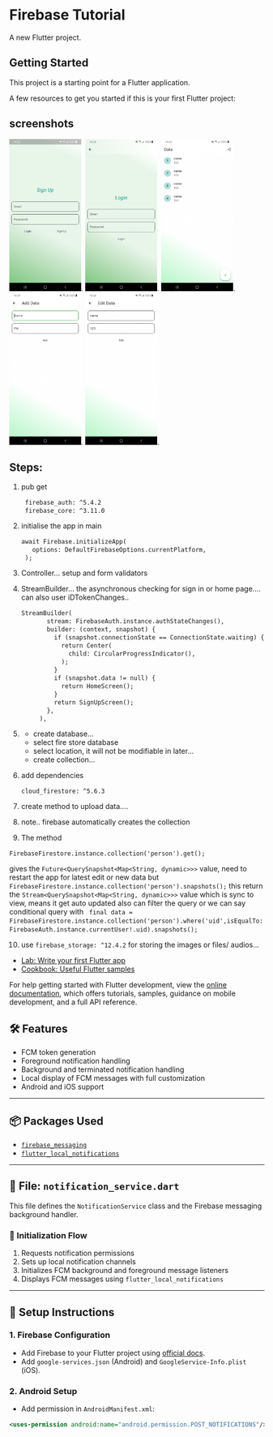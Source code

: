 # Firebase Tutorial

A new Flutter project.

## Getting Started

This project is a starting point for a Flutter application.

A few resources to get you started if this is your first Flutter project:

## screenshots
<div>
<img src="./screenshot/signup.png" height="300">.
<img src="./screenshot/login.png" height="300">.
<img src="./screenshot/home.png" height="300">.
<img src="./screenshot/add.png" height="300">.
<img src="./screenshot/edit.png" height="300">.
</div>


## Steps:
1. pub get 
     ```
      firebase_auth: ^5.4.2
      firebase_core: ^3.11.0
     ```
2. initialise the app in main
     ```
     await Firebase.initializeApp(
        options: DefaultFirebaseOptions.currentPlatform,
      );
     ```
3. Controller... setup and form validators
4. StreamBuilder... the asynchronous checking for sign in or home page.... can also user iDTokenChanges..
    ``` 
   StreamBuilder(
           stream: FirebaseAuth.instance.authStateChanges(),
           builder: (context, snapshot) {
             if (snapshot.connectionState == ConnectionState.waiting) {
               return Center(
                 child: CircularProgressIndicator(),
               );
             }
             if (snapshot.data != null) {
               return HomeScreen();
             }
             return SignUpScreen();
           },
         ),
   ```
5. - create database...
   - select fire store database
   - select location, it will not be modifiable in later...
   - create collection...

6.   add dependencies
      
      ```
      cloud_firestore: ^5.6.3
      ```
7.   create method to upload data....
8.   note.. firebase automatically creates the collection
9.   The method
   ```
   FirebaseFirestore.instance.collection('person').get();
   ``` 
   gives the ```Future<QuerySnapshot<Map<String, dynamic>>>``` value, need to restart the app for latest edit or new data
   but ```FirebaseFirestore.instance.collection('person').snapshots();``` this return the  ```Stream<QuerySnapshot<Map<String, dynamic>>>``` value which is sync to view, means it get auto updated
   also can filter the query or we can say conditional query with ``` final data = FirebaseFirestore.instance.collection('person').where('uid',isEqualTo: FirebaseAuth.instance.currentUser!.uid).snapshots();```

10. use ```firebase_storage: ^12.4.2``` for storing the images or files/ audios...

- [Lab: Write your first Flutter app](https://docs.flutter.dev/get-started/codelab)
- [Cookbook: Useful Flutter samples](https://docs.flutter.dev/cookbook)

For help getting started with Flutter development, view the
[online documentation](https://docs.flutter.dev/), which offers tutorials,
samples, guidance on mobile development, and a full API reference.

## 🛠 Features

- FCM token generation
- Foreground notification handling
- Background and terminated notification handling
- Local display of FCM messages with full customization
- Android and iOS support

---

## 📦 Packages Used

- [`firebase_messaging`](https://pub.dev/packages/firebase_messaging)
- [`flutter_local_notifications`](https://pub.dev/packages/flutter_local_notifications)

---

## 📁 File: `notification_service.dart`

This file defines the `NotificationService` class and the Firebase messaging background handler.

### 🔧 Initialization Flow

1. Requests notification permissions
2. Sets up local notification channels
3. Initializes FCM background and foreground message listeners
4. Displays FCM messages using `flutter_local_notifications`

---

## 🔑 Setup Instructions

### 1. Firebase Configuration

- Add Firebase to your Flutter project using [official docs](https://firebase.flutter.dev/docs/overview).
- Add `google-services.json` (Android) and `GoogleService-Info.plist` (iOS).

### 2. Android Setup

- Add permission in `AndroidManifest.xml`:
```xml
<uses-permission android:name="android.permission.POST_NOTIFICATIONS"/>

